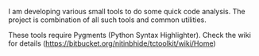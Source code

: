 I am developing various small tools to do some quick code analysis. The project is combination of all such tools and common utilities.

These tools require Pygments (Python Syntax Highlighter). 
Check the wiki for details (https://bitbucket.org/nitinbhide/tctoolkit/wiki/Home)